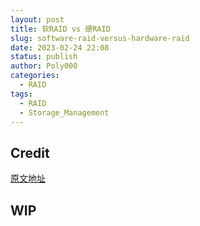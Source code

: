 ```yaml
---
layout: post
title: 软RAID vs 硬RAID
slug: software-raid-versus-hardware-raid
date: 2023-02-24 22:08
status: publish
author: Poly000
categories: 
  - RAID
tags: 
  - RAID
  - Storage_Management
---
```


## Credit

[原文地址](https://utcc.utoronto.ca/~cks/space/blog/tech/HardwareVsSoftwareRAID)

## WIP
